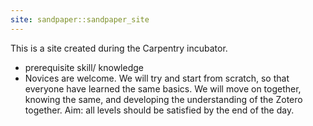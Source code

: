 ```yaml
---
site: sandpaper::sandpaper_site
---
```


This is a site created during the Carpentry incubator.

- prerequisite skill/ knowledge
- Novices are welcome. We will try and start from scratch, so that everyone have learned the same basics. We will move on together, knowing the same, and developing the understanding of the Zotero together. Aim: all levels should be satisfied by the end of the day.
